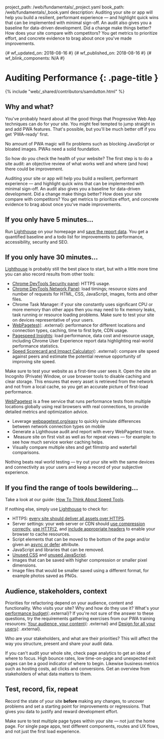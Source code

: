 project_path: /web/fundamentals/_project.yaml book_path: /web/fundamentals/_book.yaml description: Auditing your site or app will help you build a resilient, performant experience — and highlight quick wins that can be implemented with minimal sign-off. An audit also gives you a baseline for data-driven development. Did a change make things better? How does your site compare with competitors? You get metrics to prioritize effort, and concrete evidence to brag about once you've made improvements.

{# wf_updated_on: 2018-08-16 #} {# wf_published_on: 2018-08-16 #} {# wf_blink_components: N/A #}

# Auditing Performance {: .page-title }

{% include "web/_shared/contributors/samdutton.html" %}

## Why and what?

You've probably heard about all the good things that Progressive Web App techniques can do for your site. You might feel tempted to jump straight in and add PWA features. That's possible, but you'll be much better off if you get 'PWA-ready' first.

No amount of PWA magic will fix problems such as blocking JavaScript or bloated images. PWAs need a solid foundation.

So how do you check the health of your website? The first step is to do a site audit: an objective review of what works well and where (and how) there could be improvement.

Auditing your site or app will help you build a resilient, performant experience — and highlight quick wins that can be implemented with minimal sign-off. An audit also gives you a baseline for data-driven development. Did a change make things better? How does your site compare with competitors? You get metrics to prioritize effort, and concrete evidence to brag about once you've made improvements.

## If you only have 5 minutes...

Run [Lighthouse](/web/tools/lighthouse/) on your homepage and [save the report data](/web/tools/lighthouse#gists). You get a quantified baseline and a todo list for improvements to performance, accessibility, security and SEO.

## If you only have 30 minutes...

[Lighthouse](/web/tools/lighthouse/) is probably still the best place to start, but with a little more time you can also record results from other tools:

* [Chrome DevTools Security panel](/web/tools/chrome-devtools/security): HTTPS usage.
* [Chrome DevTools Network Panel](/web/tools/chrome-devtools/network-performance/): load timings; resource sizes and number of requests for HTML, CSS, JavaScript, images, fonts and other files.
* Chrome Task Manager: if your site constantly uses significant CPU or more memory than other apps then you may need to fix memory leaks, task running or resource loading problems. Make sure to test your site on devices representative of your users.
* [WebPagetest](https://www.webpagetest.org/easy){: .external}: performance for different locations and connection types, caching, time to first byte, CDN usage.
* [Pagespeed Insights](/speed/pagespeed/insights/): load performance, data cost and resource usage, including Chrome User Experience report data highlighting real-world performance statistics.
* [Speed Scorecard and Impact Calculator](https://www.thinkwithgoogle.com/feature/mobile/){: .external}: compare site speed against peers and estimate the potential revenue opportunity of improving site speed.

Make sure to test your website as a first-time user sees it. Open the site an Incognito (Private) Window, or use browser tools to disable caching and clear storage. This ensures that every asset is retrieved from the network and not from a local cache, so you get an accurate picture of first-load performance.

<div class="note">
  <a href="(https://www.webpagetest.org">WebPagetest</a> is a free service that runs performance tests from multiple locations globally using real browsers with real connections, to provide detailed metrics and optimization advice. 
  
  <ul>
    <li>
      Leverage <a href="(https://www.webpagetest.org/easy">webpagetest.org/easy</a> to quickly simulate differences between network connection types on mobile
    </li>
    <li>
      Generate a Lighthouse audit and report with every WebPagetest trace.
    </li>
    <li>
       Measure site on first visit as well as for repeat views — for example: to see how much service worker caching helps.
    </li>
    <li>
      Visually compare multiple sites and get filmstrip and waterfall comparisons.
    </li>
  </ul>
</div>

Nothing beats real world testing — try out your site with the same devices and connectivity as your users and keep a record of your subjective experience.

## If you find the range of tools bewildering...

Take a look at our guide: [How To Think About Speed Tools](/web/fundamentals/performance/speed-tools/).

If nothing else, simply use [Lighthouse](/web/tools/lighthouse/) to check for:

* HTTPS: [every site should deliver all assets over HTTPS](/web/fundamentals/security/encrypt-in-transit/why-https).
* Server settings: your web server or CDN should [use compression correctly](/web/fundamentals/performance/optimizing-content-efficiency/optimize-encoding-and-transfer), [use HTTP/2](/web/fundamentals/performance/http2/), and [include appropriate headers](/web/fundamentals/performance/optimizing-content-efficiency/http-caching) to enable your browser to cache resources.
* Script elements that can be moved to the bottom of the page and/or given an [async or defer](http://peter.sh/experiments/asynchronous-and-deferred-javascript-execution-explained/) attribute.
* JavaScript and libraries that can be removed.
* [Unused CSS](https://umaar.com/dev-tips/121-css-coverage/) and [unused JavaScript](/web/updates/2017/04/devtools-release-notes).
* Images that can be saved with higher compression or smaller pixel dimensions.
* Image files that would be smaller saved using a different format, for example photos saved as PNGs.

## Audience, stakeholders, context

Priorities for refactoring depend on your audience, content and functionality. Who visits your site? Why and how do they use it? What's your [performance budget](https://www.performancebudget.io/){:.external}? If you're not sure of the answer to these questions, try the requirements gathering exercises from our PWA training resources: [Your audience, your content](https://docs.google.com/presentation/d/1-UjSS-kRZgE0q77zPBkgjg2-huXF2GobzhSqwI0AdU8/edit#slide=id.g16e897f04a_0_14){: .external} and [Design for all your users](https://docs.google.com/presentation/d/14CaiTF3f-OFoWs84lXeurE95_LJIFJwC-xhMky62dAg/edit#slide=id.g16ea125a27_0_6){: .external}.

Who are your stakeholders, and what are their priorities? This will affect the way you structure, present and share your audit data.

If you can't audit your whole site, check page analytics to get an idea of where to focus. High bounce rates, low time-on-page and unexpected exit pages can be a good indicator of where to begin. Likewise business metrics such as hosting costs, ad clicks and conversions. Get an overview from stakeholders of what data matters to them.

## Test, record, fix, repeat

Record the state of your site **before** making any changes, to uncover problems and set a starting point for improvements or regressions. That gives you data to justify and reward development effort.

Make sure to test multiple page types within your site — not just the home page. For single page apps, test different components, routes and UX flows, and not just the first load experience.